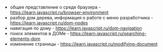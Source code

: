 - общее представление о среде браузера - https://learn.javascript.ru/browser-environment
- разбор дом дерева, информация о работе с меню разработчика - https://learn.javascript.ru/dom-nodes
- навигация по дому - https://learn.javascript.ru/dom-navigation
- поиск элементов в ДОМе - https://learn.javascript.ru/searching-elements-dom
- изменение страницы - https://learn.javascript.ru/modifying-document
